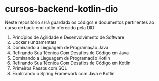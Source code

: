 # cursos-backend-kotlin-dio

Neste repositório será guardado os códigos e documentos pertinentes ao curso de back-end kotlin oferecido pela DIO

1. Princípios de Agilidade e Desenvolvimento de Software
2. Docker Fundamentals
3. Dominando a Linguagem de Programação Java
4. Refinando Sua Técnica Com Desafios de Código em Java
5. Dominando a Linguagem de Programação Kotlin
6. Refinando Sua Técnica Com Desafios de Código em Kotlin
7. Primeiros Passos com SQL
8. Explorando o Spring Framework com Java e Kotlin




